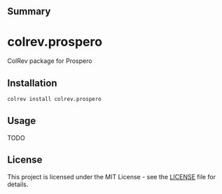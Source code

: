 ## Summary
# colrev.prospero

ColRev package for Prospero

## Installation

```bash
colrev install colrev.prospero
```

## Usage

TODO

## License

This project is licensed under the MIT License - see the [LICENSE](LICENSE) file for details.